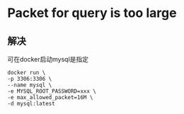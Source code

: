# Packet for query is too large



## 解决
可在docker启动mysql是指定
```shell
docker run \
-p 3306:3306 \
--name mysql \
-e MYSQL_ROOT_PASSWORD=xxx \
-e max_allowed_packet=16M \
-d mysql:latest
```



<comment/>